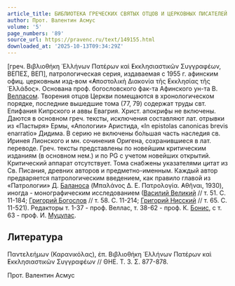 ```yaml
---
article_title: БИБЛИОТЕКА ГРЕЧЕСКИХ СВЯТЫХ ОТЦОВ И ЦЕРКОВНЫХ ПИСАТЕЛЕЙ
author: Прот. Валентин Асмус
volume: '5'
page_numbers: '89'
source_url: https://pravenc.ru/text/149155.html
downloaded_at: '2025-10-13T09:34:29Z'
---
```


[греч. Βιβλιοθήκη ῾Ελλήνων Πατέρων καὶ ̓Εκκλησιαστικῶν Συγγραφέων, ΒΕΠΕΣ, ΒΕΠ], патрологическая серия, издаваемая с 1955 г. афинским офиц. церковным изд-вом «̓Αποστολικὴ Διακονία τῆς ̓Εκκλησίας τῆς ῾Ελλάδος». Основана проф. богословского фак-та Афинского ун-та В. [Велласом](https://pravenc.ru/text/Велласом.html). Творения отцов Церкви помещаются в хронологическом порядке, последние вышедшие тома (77, 79) содержат труды свт. Епифания Кипрского и аввы Евагрия. Христ. апокрифы не включены. Даются в основном греч. тексты, исключения составляют лат. отрывки из «Пастыря» Ермы, «Апологии» Аристида, «In epistolas canonicas brevis enarratio» Дидима. В серию не включены бо́льшая часть наследия св. Иринея Лионского и мн. сочинения Оригена, сохранившиеся в лат. переводе. Греч. тексты представлены по новейшим критическим изданиям (в основном нем.) и по PG с учетом новейших открытий. Критический аппарат отсутствует. Тома снабжены указателями цитат из Св. Писания, древних авторов и предметно-именным. Каждый автор предваряется патрологическим введением, как правило главой из «Патрологии» Д. [Баланоса](https://pravenc.ru/text/Баланоса.html) (Μπαλάνος Δ. Ε. Πατρολογία. ̓Αθῆναι, 1930), иногда - монографическим исследованием ([Василий Великий](<https://pravenc.ru/text/Василий Великий.html>) // т. 51. C. 11-184; [Григорий Богослов](<https://pravenc.ru/text/Григорий Богослов.html>) // т. 58. С. 11-214; [Григорий Нисский](<https://pravenc.ru/text/Григорий Нисский.html>) // т. 65. С. 11-521). Редакторы т. 1-37 - проф. Веллас, т. 38-62 - проф. К. [Бонис](https://pravenc.ru/text/Бонис.html), с т. 63 - проф. И. [Муцулас](https://pravenc.ru/text/Муцулас.html).

## Литература

Παντελεήμων (Καρανικόλας), ἐπ. Βιβλιοθήκη ῾Ελλήνων Πατέρων καὶ ̓Εκκλησιαστικῶν Συγγραφέων // ΘΗΕ. Τ. 3. Σ. 877-878.

Прот. Валентин Асмус
